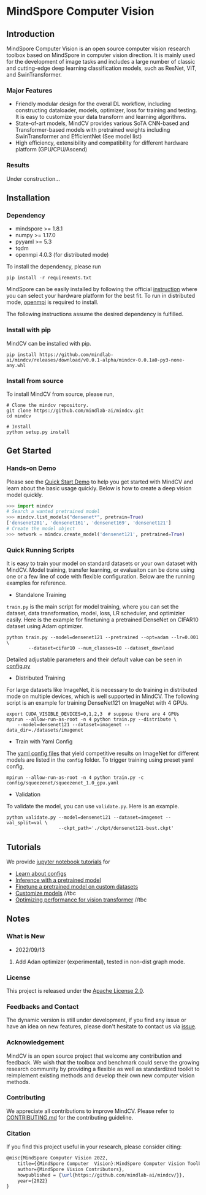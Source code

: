 # MindSpore Computer Vision

## Introduction
MindSpore Computer Vision is an open source computer vision research toolbox based on MindSpore in computer vision direction. It is mainly used for the development of image tasks and includes a large number of classic and cutting-edge deep learning classification models, such as ResNet, ViT, and SwinTransformer.


### Major Features
- Friendly modular design for the overal DL workflow, including constructing dataloader, models, optimizer, loss for training and testing. It is easy to customize your data transform and learning algorithms. 
- State-of-art models, MindCV provides various SoTA CNN-based and Transformer-based models with pretrained weights including SwinTransformer and EfficientNet (See model list) 
- High efficiency, extensibility and compatibility for different hardware platform  (GPU/CPU/Ascend)

### Results

Under construction... 

## Installation

### Dependency

- mindspore >= 1.8.1
- numpy >= 1.17.0
- pyyaml >= 5.3
- tqdm
- openmpi 4.0.3 (for distributed mode) 

To install the dependency, please run
```shell
pip install -r requirements.txt
```

MindSpore can be easily installed by following the official [instruction](https://www.mindspore.cn/install) where you can select your hardware platform for the best fit. To run in distributed mode, [openmpi](https://www.open-mpi.org/software/ompi/v4.0/) is required to install.   

The following instructions assume the desired dependency is fulfilled. 

### Install with pip
MindCV can be installed with pip. 
```shell
pip install https://github.com/mindlab-ai/mindcv/releases/download/v0.0.1-alpha/mindcv-0.0.1a0-py3-none-any.whl
```

### Install from source
To install MindCV from source, please run,
```shell
# Clone the mindcv repository.
git clone https://github.com/mindlab-ai/mindcv.git
cd mindcv

# Install
python setup.py install
```

## Get Started 

### Hands-on Demo
Please see the [Quick Start Demo](quick_tour.ipynb) to help you get started with MindCV and learn about the basic usage quickly. Below is how to create a deep vision model quickly.  

```python
>>> import mindcv 
# Search a wanted pretrained model 
>>> mindcv.list_models("densenet*", pretrain=True)
['densenet201', 'densenet161', 'densenet169', 'densenet121']
# Create the model object
>>> network = mindcv.create_model('densenet121', pretrained=True)
```

### Quick Running Scripts
It is easy to train your model on standard datasets or your own dataset with MindCV. Model training, transfer learning, or evaluaiton can be done using one or a few line of code with flexible configuration. Below are the running examples for reference.  

- Standalone Training

`train.py` is the main script for model training, where you can set the dataset, data transformation, model, loss, LR scheduler, and optimizier easily. Here is the example for finetuning a pretrained DenseNet on CIFAR10 dataset using Adam optimizer.
``` shell
python train.py --model=densenet121 --pretrained --opt=adam --lr=0.001 \
		--dataset=cifar10 --num_classes=10 --dataset_download    
```

Detailed adjustable parameters and their default value can be seen in [config.py](config.py)

- Distributed Training

For large datasets like ImageNet, it is necessary to do training in distributed mode on multiple devices, which is well supported in MindCV. The following script is an example for training DenseNet121 on ImageNet with 4 GPUs.   

```shell
export CUDA_VISIBLE_DEVICES=0,1,2,3  # suppose there are 4 GPUs
mpirun --allow-run-as-root -n 4 python train.py --distribute \
	--model=densenet121 --dataset=imagenet --data_dir=./datasets/imagenet   
```

- Train with Yaml Config

The [yaml config files](config) that yield competitive results on ImageNet for different models are listed in the `config` folder. To trigger training using preset yaml config, 

```shell
mpirun --allow-run-as-root -n 4 python train.py -c config/squeezenet/squeezenet_1.0_gpu.yaml    
```

- Validation

To validate the model, you can use `validate.py`. Here is an example.
```shell
python validate.py --model=densenet121 --dataset=imagenet --val_split=val \
		           --ckpt_path='./ckpt/densenet121-best.ckpt' 
``` 


## Tutorials
We provide [jupyter notebook tutorials](tutorials) for  

- [Learn about configs](tutorials/learn_about_config.ipynb)  
- [Inference with a pretrained model](tutorials/inference.ipynb) 
- [Finetune a pretrained model on custom datasets](tutorials/finetune.ipynb) 
- [Customize models](tutorials/customize_model.ipynb) //tbc
- [Optimizing performance for vision transformer](tutorials/transformer.ipynb) //tbc


## Notes
### What is New 

- 2022/09/13
1. Add Adan optimizer (experimental), tested in non-dist graph mode. 

### License

This project is released under the [Apache License 2.0](LICENSE.md).

### Feedbacks and Contact

The dynamic version is still under development, if you find any issue or have an idea on new features, please don't hesitate to contact us via [issue](https://github.com/mindlab-ai/mindcv/issues).

### Acknowledgement

MindCV is an open source project that welcome any contribution and feedback. We wish that the toolbox and benchmark could serve the growing research community by providing a flexible as well as standardized toolkit to reimplement existing methods and develop their own new computer vision methods.

### Contributing

We appreciate all contributions to improve MindCV. Please refer to [CONTRIBUTING.md](CONTRIBUTING.md) for the contributing guideline.

### Citation

If you find this project useful in your research, please consider citing:

```latex
@misc{MindSpore Computer Vision 2022,
    title={{MindSpore Computer  Vision}:MindSpore Computer Vision Toolbox and Benchmark},
    author={MindSpore Vision Contributors},
    howpublished = {\url{https://github.com/mindlab-ai/mindcv/}},
    year={2022}
}
```
